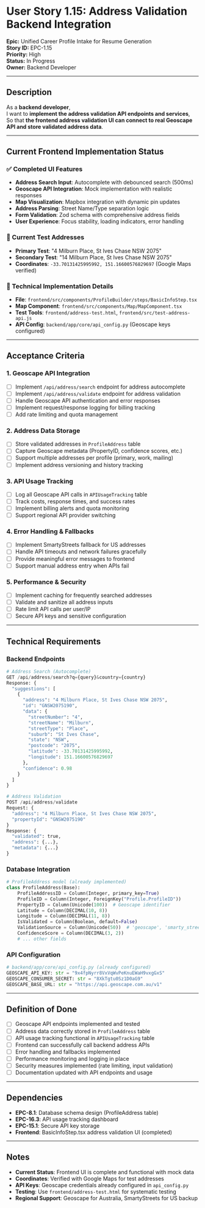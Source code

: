 # User Story 1.15: Address Validation Backend Integration

**Epic:** Unified Career Profile Intake for Resume Generation  
**Story ID:** EPC-1.15  
**Priority:** High  
**Status:** In Progress  
**Owner:** Backend Developer

---

## Description

As a **backend developer**,  
I want to **implement the address validation API endpoints and services**,  
So that **the frontend address validation UI can connect to real Geoscape API and store validated address data**.

---

## Current Frontend Implementation Status

### ✅ Completed UI Features
- **Address Search Input**: Autocomplete with debounced search (500ms)
- **Geoscape API Integration**: Mock implementation with realistic responses
- **Map Visualization**: Mapbox integration with dynamic pin updates
- **Address Parsing**: Street Name/Type separation logic
- **Form Validation**: Zod schema with comprehensive address fields
- **User Experience**: Focus stability, loading indicators, error handling

### 📍 Current Test Addresses
- **Primary Test**: "4 Milburn Place, St Ives Chase NSW 2075"
- **Secondary Test**: "14 Milburn Place, St Ives Chase NSW 2075"
- **Coordinates**: `-33.70131425995992, 151.16600576829697` (Google Maps verified)

### 🔧 Technical Implementation Details
- **File**: `frontend/src/components/ProfileBuilder/steps/BasicInfoStep.tsx`
- **Map Component**: `frontend/src/components/Map/MapComponent.tsx`
- **Test Tools**: `frontend/address-test.html`, `frontend/src/test-address-api.js`
- **API Config**: `backend/app/core/api_config.py` (Geoscape keys configured)

---

## Acceptance Criteria

### 1. **Geoscape API Integration**
- [ ] Implement `/api/address/search` endpoint for address autocomplete
- [ ] Implement `/api/address/validate` endpoint for address validation
- [ ] Handle Geoscape API authentication and error responses
- [ ] Implement request/response logging for billing tracking
- [ ] Add rate limiting and quota management

### 2. **Address Data Storage**
- [ ] Store validated addresses in `ProfileAddress` table
- [ ] Capture Geoscape metadata (PropertyID, confidence scores, etc.)
- [ ] Support multiple addresses per profile (primary, work, mailing)
- [ ] Implement address versioning and history tracking

### 3. **API Usage Tracking**
- [ ] Log all Geoscape API calls in `APIUsageTracking` table
- [ ] Track costs, response times, and success rates
- [ ] Implement billing alerts and quota monitoring
- [ ] Support regional API provider switching

### 4. **Error Handling & Fallbacks**
- [ ] Implement SmartyStreets fallback for US addresses
- [ ] Handle API timeouts and network failures gracefully
- [ ] Provide meaningful error messages to frontend
- [ ] Support manual address entry when APIs fail

### 5. **Performance & Security**
- [ ] Implement caching for frequently searched addresses
- [ ] Validate and sanitize all address inputs
- [ ] Rate limit API calls per user/IP
- [ ] Secure API keys and sensitive configuration

---

## Technical Requirements

### Backend Endpoints
```python
# Address Search (Autocomplete)
GET /api/address/search?q={query}&country={country}
Response: {
  "suggestions": [
    {
      "address": "4 Milburn Place, St Ives Chase NSW 2075",
      "id": "GNSW2075190",
      "data": {
        "streetNumber": "4",
        "streetName": "Milburn",
        "streetType": "Place",
        "suburb": "St Ives Chase",
        "state": "NSW",
        "postcode": "2075",
        "latitude": -33.70131425995992,
        "longitude": 151.16600576829697
      },
      "confidence": 0.98
    }
  ]
}

# Address Validation
POST /api/address/validate
Request: {
  "address": "4 Milburn Place, St Ives Chase NSW 2075",
  "propertyId": "GNSW2075190"
}
Response: {
  "validated": true,
  "address": {...},
  "metadata": {...}
}
```

### Database Integration
```python
# ProfileAddress model (already implemented)
class ProfileAddress(Base):
    ProfileAddressID = Column(Integer, primary_key=True)
    ProfileID = Column(Integer, ForeignKey("Profile.ProfileID"))
    PropertyID = Column(Unicode(100))  # Geoscape identifier
    Latitude = Column(DECIMAL(10, 8))
    Longitude = Column(DECIMAL(11, 8))
    IsValidated = Column(Boolean, default=False)
    ValidationSource = Column(Unicode(50))  # 'geoscape', 'smarty_streets'
    ConfidenceScore = Column(DECIMAL(3, 2))
    # ... other fields
```

### API Configuration
```python
# backend/app/core/api_config.py (already configured)
GEOSCAPE_API_KEY: str = "9x4fpNyrr8VxVqWvPeKnuEWaH9vxgGxS"
GEOSCAPE_CONSUMER_SECRET: str = "8XkTgtu0Sz1D0aG9"
GEOSCAPE_BASE_URL: str = "https://api.geoscape.com.au/v1"
```

---

## Definition of Done

- [ ] Geoscape API endpoints implemented and tested
- [ ] Address data correctly stored in `ProfileAddress` table
- [ ] API usage tracking functional in `APIUsageTracking` table
- [ ] Frontend can successfully call backend address APIs
- [ ] Error handling and fallbacks implemented
- [ ] Performance monitoring and logging in place
- [ ] Security measures implemented (rate limiting, input validation)
- [ ] Documentation updated with API endpoints and usage

---

## Dependencies

- **EPC-8.1**: Database schema design (ProfileAddress table)
- **EPC-16.3**: API usage tracking dashboard
- **EPC-15.1**: Secure API key storage
- **Frontend**: BasicInfoStep.tsx address validation UI (completed)

---

## Notes

- **Current Status**: Frontend UI is complete and functional with mock data
- **Coordinates**: Verified with Google Maps for test addresses
- **API Keys**: Geoscape credentials already configured in `api_config.py`
- **Testing**: Use `frontend/address-test.html` for systematic testing
- **Regional Support**: Geoscape for Australia, SmartyStreets for US backup 